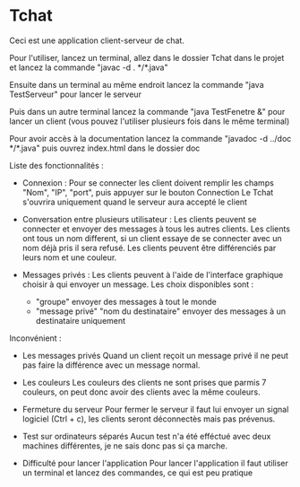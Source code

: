 # Tchat


Ceci est une application client-serveur de chat.

Pour l'utiliser, lancez un terminal, allez dans le dossier Tchat dans le projet et lancez la commande "javac -d . \*/\*.java"

Ensuite dans un terminal au même endroit lancez la commande "java TestServeur" pour lancer le serveur

Puis dans un autre terminal lancez la commande "java TestFenetre &" pour lancer un client (vous pouvez l'utiliser plusieurs fois dans le même terminal)


Pour avoir accès à la documentation lancez la commande "javadoc -d ../doc \*/\*.java" puis ouvrez index.html dans le dossier doc



Liste des fonctionnalités :

  - Connexion :
    Pour se connecter les client doivent remplir les champs "Nom", "IP", "port", puis appuyer sur le bouton Connection
    Le Tchat s'ouvrira uniquement quand le serveur aura accepté le client

  - Conversation entre plusieurs utilisateur :
    Les clients peuvent se connecter et envoyer des messages à tous les autres clients.
    Les clients ont tous un nom different, si un client essaye de se connecter avec un nom déjà pris il sera refusé.
    Les clients peuvent être différenciés par leurs nom et une couleur.
    
  - Messages privés :
    Les clients peuvent à l'aide de l'interface graphique choisir à qui envoyer un message.
    Les choix disponibles sont :
      - "groupe" envoyer des messages à tout le monde
      - "message privé" "nom du destinataire" envoyer des messages à un destinataire uniquement
  
  
Inconvénient :

  - Les messages privés
    Quand un client reçoit un message privé il ne peut pas faire la différence avec un message normal.

  - Les couleurs
    Les couleurs des clients ne sont prises que parmis 7 couleurs, on peut donc avoir des clients avec la même couleurs.
    
  - Fermeture du serveur
    Pour fermer le serveur il faut lui envoyer un signal logiciel (Ctrl + c), les clients seront déconnectès mais pas prévenus.
  
  - Test sur ordinateurs séparés
    Aucun test n'a été efféctué avec deux machines différentes, je ne sais donc pas si ça marche.
    
  - Difficulté pour lancer l'application
    Pour lancer l'application il faut utiliser un terminal et lancez des commandes, ce qui est peu pratique
    
